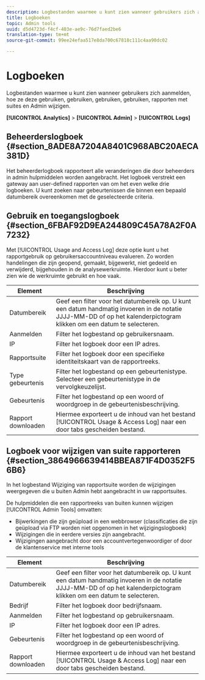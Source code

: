 ```yaml
---
description: Logbestanden waarmee u kunt zien wanneer gebruikers zich aanmelden, hoe ze deze gebruiken, gebruiken, gebruiken, gebruiken, rapporten met suites en Admin wijzigen.
title: Logboeken
topic: Admin tools
uuid: d5d4723d-f4cf-403e-ae9c-76d7faed2be6
translation-type: tm+mt
source-git-commit: 99ee24efaa517e8da700c67818c111c4aa90dc02

---
```



# Logboeken

Logbestanden waarmee u kunt zien wanneer gebruikers zich aanmelden, hoe ze deze gebruiken, gebruiken, gebruiken, gebruiken, rapporten met suites en Admin wijzigen.

**[!UICONTROL Analytics]** > **[!UICONTROL Admin]** > **[!UICONTROL Logs]**

## Beheerderslogboek {#section_8ADE8A7204A8401C968ABC20AECA381D}

Het beheerderlogboek rapporteert alle veranderingen die door beheerders in admin hulpmiddelen worden aangebracht. Het logboek verstrekt een gateway aan user-defined rapporten van om het even welke drie logboeken. U kunt zoeken naar gebeurtenissen die binnen een bepaald datumbereik overeenkomen met de geselecteerde criteria.

## Gebruik en toegangslogboek {#section_6FBAF92D9EA244809C45A78A2F0A7232}

Met [!UICONTROL Usage and Access Log] deze optie kunt u het rapportgebruik op gebruikersaccountniveau evalueren. Zo worden handelingen die zijn geopend, gemaakt, bijgewerkt, niet gedeeld en verwijderd, bijgehouden in de analysewerkruimte. Hierdoor kunt u beter zien wie de werkruimte gebruikt en hoe vaak.

| Element | Beschrijving |
|---|---|
| Datumbereik | Geef een filter voor het datumbereik op. U kunt een datum handmatig invoeren in de notatie JJJJ-MM-DD of op het kalenderpictogram klikken om een datum te selecteren. |
| Aanmelden | Filter het logbestand op gebruikersnaam. |
| IP | Filter het logboek door een IP adres. |
| Rapportsuite | Filter het logboek door een specifieke identiteitskaart van de rapportreeks. |
| Type gebeurtenis | Filter het logbestand op een gebeurtenistype. Selecteer een gebeurtenistype in de vervolgkeuzelijst. |
| Gebeurtenis | Filter het logbestand op een woord of woordgroep in de gebeurtenisbeschrijving. |
| Rapport downloaden | Hiermee exporteert u de inhoud van het bestand [!UICONTROL Usage & Access Log] naar een door tabs gescheiden bestand. |

## Logboek voor wijzigen van suite rapporteren {#section_3864966639414BBEA871F4D0352F56B6}

In het logbestand Wijziging van rapportsuite worden de wijzigingen weergegeven die u buiten Admin hebt aangebracht in uw rapportsuites.

De hulpmiddelen die een rapportreeks van buiten kunnen wijzigen [!UICONTROL Admin Tools] omvatten:

* Bijwerkingen die zijn geüpload in een webbrowser (classificaties die zijn geüpload via FTP worden niet opgenomen in het wijzigingslogboek)
* Wijzigingen die in eerdere versies zijn aangebracht.
* Wijzigingen aangebracht door een accountvertegenwoordiger of door de klantenservice met interne tools

| Element | Beschrijving |
|---|---|
| Datumbereik | Geef een filter voor het datumbereik op. U kunt een datum handmatig invoeren in de notatie JJJJ-MM-DD of op het kalenderpictogram klikken om een datum te selecteren. |
| Bedrijf | Filter het logboek door bedrijfsnaam. |
| Aanmelden | Filter het logbestand op gebruikersnaam. |
| IP | Filter het logboek door een IP adres. |
| Gebeurtenis | Filter het logbestand op een woord of woordgroep in de gebeurtenisbeschrijving. |
| Rapport downloaden | Hiermee exporteert u de inhoud van het bestand [!UICONTROL Usage & Access Log] naar een door tabs gescheiden bestand. |


